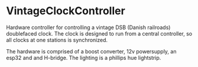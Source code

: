 # VintageClockController
Hardware controller for controlling a vintage DSB (Danish railroads) doublefaced clock.
The clock is designed to run from a central controller, so all clocks at one stations is synchronized.

The hardware is comprised of a boost converter, 12v powersupply, an esp32 and and H-bridge. The lighting is a phillips hue lightstrip.
